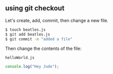 ##  using git checkout

Let's create, add, commit, then change a new file.

```bash
$ touch beatles.js
$ git add beatles.js
$ git commit -m "added a file"
```

Then change the contents of the file:

<p class="terminal"><code>helloWorld.js</code></p>

```javascript
console.log("Hey Jude");
```
